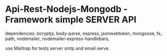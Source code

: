 # Api-Rest-Nodejs-Mongodb -Framework simple SERVER API

dependencies: bcryptjs, body-parse, express, jsonwebtoken, mongoose, fs, path, nodemailer, nodemailer-express-handlebars, 

use Mailtrap for tests server smtp and email serve.
   
